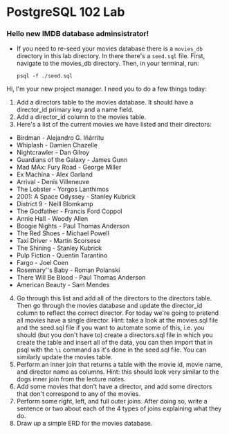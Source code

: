 # PostgreSQL 102 Lab

### Hello new IMDB database adminsistrator!

- If you need to re-seed your movies database there is a `movies_db` directory in this lab directory. In there there's a
  `seed.sql` file. First, navigate to the movies_db directory. Then, in your terminal, run:
  ```
  psql -f ./seed.sql
  ```

Hi, I'm your new project manager. I need you to do a few things today:

1. Add a directors table to the movies database. It should have a director_id primary key and a name field.
2. Add a director_id column to the movies table.
3. Here's a list of the current movies we have listed and their directors:
  - Birdman - Alejandro G. Iñárritu
  - Whiplash - Damien Chazelle
  - Nightcrawler - Dan Gilroy
  - Guardians of the Galaxy - James Gunn
  - Mad MAx: Fury Road - George Miller
  - Ex Machina - Alex Garland
  - Arrival - Denis Villeneuve
  - The Lobster - Yorgos Lanthimos
  - 2001: A Space Odyssey - Stanley Kubrick
  - District 9 - Neill Blomkamp
  - The Godfather - Francis Ford Coppol
  - Annie Hall - Woody Allen
  - Boogie Nights - Paul Thomas Anderson
  - The Red Shoes - Michael Powell
  - Taxi Driver - Martin Scorsese
  - The Shining - Stanley Kubrick
  - Pulp Fiction - Quentin Tarantino
  - Fargo - Joel Coen
  - Rosemary''s Baby - Roman Polanski
  - There Will Be Blood - Paul Thomas Anderson
  - American Beauty - Sam Mendes
4. Go through this list and add all of the directors to the directors table. Then go through the movies database and update the director_id column to reflect the correct director. For today we're going to pretend all movies have a single director. Hint: take a look at the movies.sql file and the seed.sql file if you want to automate some of this, i.e. you should (but you don't have to) create a directors.sql file in which you create the table and insert all of the data, you can then import that in psql with the `\i` command as it's done in the seed.sql file. You can similarly update the movies table.
5. Perform an inner join that returns a table with the movie id, movie name, and director name as columns. Hint: this should look very similar to the dogs inner join from the lecture notes.
6. Add some movies that don't have a director, and add some directors that don't correspond to any of the movies.
7. Perform some right, left, and full outer joins. After doing so, write a sentence or two about each of the 4 types of joins explaining what they do.
8. Draw up a simple ERD for the movies database.
